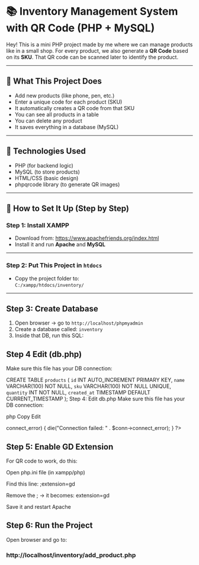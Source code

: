 # 📚 Inventory Management System with QR Code (PHP + MySQL)

Hey! This is a mini PHP project made by me where we can manage products like in a small shop. For every product, we also generate a **QR Code** based on its **SKU**. That QR code can be scanned later to identify the product.

---

## 🧠 What This Project Does

- Add new products (like phone, pen, etc.)
- Enter a unique code for each product (SKU)
- It automatically creates a QR code from that SKU
- You can see all products in a table
- You can delete any product
- It saves everything in a database (MySQL)

---

## 🎯 Technologies Used

- PHP (for backend logic)
- MySQL (to store products)
- HTML/CSS (basic design)
- phpqrcode library (to generate QR images)

---

## 🧪 How to Set It Up (Step by Step)

### Step 1: Install XAMPP

- Download from: https://www.apachefriends.org/index.html
- Install it and run **Apache** and **MySQL**

---

### Step 2: Put This Project in `htdocs`

- Copy the project folder to:  
  `C:/xampp/htdocs/inventory/`

---

## Step 3: Create Database

1. Open browser → go to `http://localhost/phpmyadmin`
2. Create a database called: `inventory`
3. Inside that DB, run this SQL:

## Step 4 Edit  (db.php)

Make sure this file has your DB connection:

 CREATE TABLE `products` (
  `id` INT AUTO_INCREMENT PRIMARY KEY,
  `name` VARCHAR(100) NOT NULL,
  `sku` VARCHAR(100) NOT NULL UNIQUE,
  `quantity` INT NOT NULL,
  `created_at` TIMESTAMP DEFAULT CURRENT_TIMESTAMP
);
Step 4: Edit db.php
Make sure this file has your DB connection:

php
Copy
Edit
<?php
$conn = new mysqli("localhost", "root", "", "inventory");
if ($conn->connect_error) {
    die("Connection failed: " . $conn->connect_error);
}
?>

## Step 5: Enable GD Extension

For QR code to work, do this:

Open php.ini file (in xampp/php)

Find this line:
;extension=gd

Remove the ; → it becomes:
extension=gd

Save it and restart Apache

## Step 6: Run the Project
Open browser and go to:
### http://localhost/inventory/add_product.php


